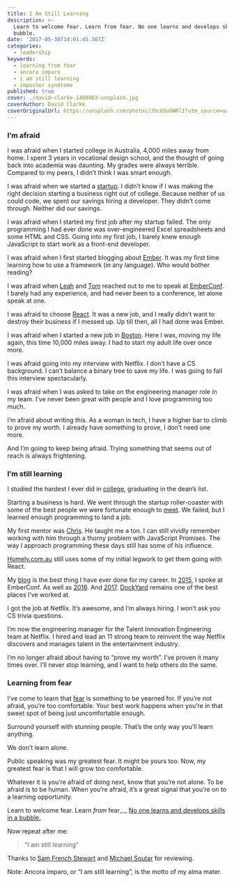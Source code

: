```yaml
---
title: I Am Still Learning
description: >-
  Learn to welcome fear. Learn from fear. No one learns and develops skills in a
  bubble.
date: '2017-05-30T14:01:45.307Z'
categories:
  - leadership
keywords:
  - learning from fear
  - ancora imparo
  - i am still learning
  - imposter syndrome
published: true
cover: ./david-clarke-1400883-unsplash.jpg
coverAuthor: David Clarke
coverOriginalUrl: https://unsplash.com/photos/Jhc6SoGWRlI?utm_source=unsplash&utm_medium=referral&utm_content=creditCopyText
---
```


### I’m afraid

I was afraid when I started college in Australia, 4,000 miles away from home. I spent 3 years in vocational design school, and the thought of going back into academia was daunting. My grades were always terrible. Compared to my peers, I didn’t think I was smart enough.

I was afraid when we started a [startup](http://www.thepricegeek.com/). I didn’t know if I was making the right decision starting a business right out of college. Because neither of us could code, we spent our savings hiring a developer. They didn’t come through. Neither did our savings.

I was afraid when I started my first job after my startup failed. The only programming I had ever done was over-engineered Excel spreadsheets and some HTML and CSS. Going into my first job, I barely knew enough JavaScript to start work as a front-end developer.

I was afraid when I first started blogging about [Ember](https://emberway.io/). It was my first time learning how to use a framework (in any language). Who would bother reading?

I was afraid when [Leah](https://medium.com/u/ee5764c1f8b9) and [Tom](https://medium.com/u/dba87c29aad6) reached out to me to speak at [EmberConf](http://2015.emberconf.com/). I barely had any experience, and had never been to a conference, let alone speak at one.

I was afraid to choose [React](https://facebook.github.io/react/). It was a new job, and I really didn’t want to destroy their business if I messed up. Up till then, all I had done was Ember.

I was afraid when I started a new job in [Boston](https://dockyard.com/). Here I was, moving my life again, this time 10,000 miles away. I had to start my adult life over once more.

I was afraid going into my interview with Netflix. I don’t have a CS background. I can’t balance a binary tree to save my life. I was going to fail this interview spectacularly.

I was afraid when I was asked to take on the engineering manager role in my team. I’ve never been great with people and I love programming too much.

I’m afraid about writing this. As a woman in tech, I have a higher bar to climb to prove my worth. I already have something to prove, I don’t need one more.

And I’m going to keep being afraid. Trying something that seems out of reach is always frightening.

### I’m still learning

I studied the hardest I ever did in [college](https://www.monash.edu/about/who/history/sir-john-monash), graduating in the dean’s list.

Starting a business is hard. We went through the startup roller-coaster with some of the best people we were fortunate enough to [meet](http://yorkbutterfactory.com/). We failed, but I learned enough programming to land a job.

My first mentor was [Chris](https://medium.com/u/b645121b0865). He taught me a ton. I can still vividly remember working with him through a thorny problem with JavaScript Promises. The way I approach programming these days still has some of his influence.

[Homely.com.au](https://www.homely.com.au/) still uses some of my initial legwork to get them going with React.

My [blog](https://medium.com/@sugarpirate) is the best thing I have ever done for my career. In [2015](https://www.youtube.com/watch?v=TlU0m18Pr-Y), I spoke at EmberConf. As well as [2016](https://www.youtube.com/watch?v=lP9ap-AKBAM). And [2017](https://www.youtube.com/watch?v=ln_DvmQsvis). [DockYard](https://dockyard.com/) remains one of the best places I’ve worked at.

I got the job at Netflix. It’s awesome, and I’m always hiring. I won’t ask you CS trivia questions.

I’m now the engineering manager for the Talent Innovation Engineering team at Netflix. I hired and lead an 11 strong team to reinvent the way Netflix discovers and manages talent in the entertainment industry.

I’m no longer afraid about having to “prove my worth”. I’ve proven it many times over. I’ll never stop learning, and I want to help others do the same.

### Learning from fear

I’ve come to learn that [fear](http://100dayswithoutfear.com/) is something to be yearned for. If you’re not afraid, you’re too comfortable. Your best work happens when you’re in that sweet spot of being just uncomfortable enough.

Surround yourself with stunning people. That’s the only way you’ll learn anything.

We don’t learn alone.

Public speaking was my greatest fear. It might be yours too. Now, my greatest fear is that I will grow too comfortable.

Whatever it is you’re afraid of doing next, know that you’re not alone. To be afraid is to be human. When you’re afraid, it’s a great signal that you’re on to a learning opportunity.

Learn to welcome fear. Learn _from_ fear_._ [No one learns and develops skills in a bubble.](https://twitter.com/_shreve/status/866819372924493826)

Now repeat after me:

> “I am still learning”

Thanks to [Sam French Stewart](https://medium.com/u/5bfa9a44b697) and [Michael Soutar](https://twitter.com/mrated) for reviewing.

Note: Ancora imparo, or “I am still learning”, is the motto of my alma mater.